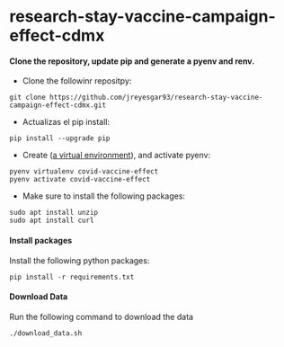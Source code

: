 # research-stay-vaccine-campaign-effect-cdmx


####  Clone the repository, update pip and generate a pyenv and renv. 

- Clone the followinr repositpy:

`git clone https://github.com/jreyesgar93/research-stay-vaccine-campaign-effect-cdmx.git`

- Actualizas el pip install:

`pip install --upgrade pip`

- Create ([a virtual environment](https://github.com/pyenv/pyenv)), and activate pyenv:

```
pyenv virtualenv covid-vaccine-effect
pyenv activate covid-vaccine-effect
```

- Make sure to install the following packages: 

```
sudo apt install unzip
sudo apt install curl
```

#### Install packages 
Install the following python packages: 

```
pip install -r requirements.txt
```


#### Download Data  
Run the following command to download the data 

```
./download_data.sh
```